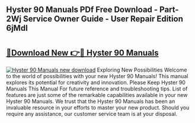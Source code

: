## Hyster 90 Manuals PDf Free Download - Part-2Wj Service Owner Guide - User Repair Edition 6jMdl

# <h2><a href="http://bc46834.oget.top/?id=Hyster+90+Manuals">🔗Download New 👉🔴 Hyster 90 Manuals</a></h2>

[![Hyster 90 Manuals new download](https://i.imgur.com/5g1atiW.png)](http://bc46834.oget.top/?id=Hyster+90+Manuals)
Exploring New Possibilities Welcome to the world of possibilities with your new Hyster 90 Manuals! This manual explores its potential for creativity and innovation. Please Keep Hyster 90 Manuals This Manual For future reference and troubleshooting tips. List of features are just some of the remarkable capabilities available in your new Hyster 90 Manuals. We trust that the Hyster 90 Manuals has been an invaluable resource in your efforts to master your new product. Should you require any assistance, our customer service team is at your disposal.
